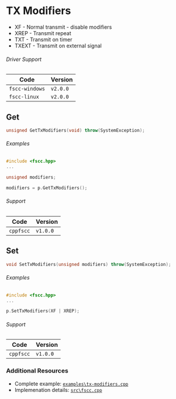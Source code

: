 # TX Modifiers

- XF - Normal transmit - disable modifiers
- XREP - Transmit repeat
- TXT - Transmit on timer
- TXEXT - Transmit on external signal

###### Driver Support
| Code           | Version
| -------------- | --------
| `fscc-windows` | `v2.0.0` 
| `fscc-linux`   | `v2.0.0` 

## Get
```c++
unsigned GetTxModifiers(void) throw(SystemException);
```

###### Examples
```c++
#include <fscc.hpp>
...

unsigned modifiers;

modifiers = p.GetTxModifiers();
```

###### Support
| Code      | Version
| --------- | --------
| `cppfscc` | `v1.0.0`


## Set
```c++
void SetTxModifiers(unsigned modifiers) throw(SystemException);
```

###### Examples
```c++
#include <fscc.hpp>
...

p.SetTxModifiers(XF | XREP);
```

###### Support
| Code      | Version
| --------- | --------
| `cppfscc` | `v1.0.0`


### Additional Resources
- Complete example: [`examples\tx-modifiers.cpp`](https://github.com/commtech/cppfscc/blob/master/examples/tx-modifiers/tx-modifiers.cpp)
- Implemenation details: [`src\fscc.cpp`](https://github.com/commtech/cppfscc/blob/master/src/fscc.cpp)
